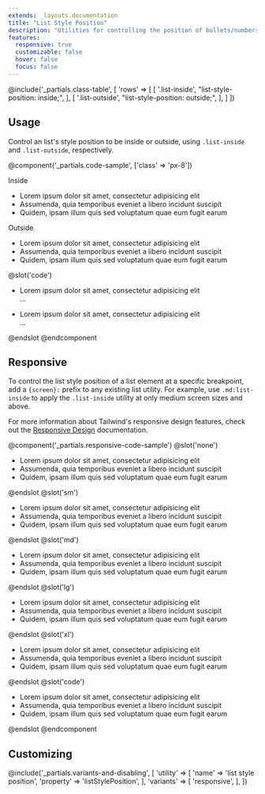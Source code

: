 ```yaml
---
extends: _layouts.documentation
title: "List Style Position"
description: "Utilities for controlling the position of bullets/numbers in lists."
features:
  responsive: true
  customizable: false
  hover: false
  focus: false
---
```


@include('_partials.class-table', [
  'rows' => [
    [
      '.list-inside',
      "list-style-position: inside;",
    ],
    [
      '.list-outside',
      "list-style-position: outside;",
    ],
  ]
])

## Usage

Control an list's style position to be inside or outside, using `.list-inside` and `.list-outside`, respectively.

@component('_partials.code-sample', ['class' => 'px-8'])
<div class="mb-6">
  <p class="text-sm text-gray-600">Inside</p>
  <ul class="list-disc list-inside bg-gray-200 text-gray-800 py-2">
    <li>Lorem ipsum dolor sit amet, consectetur adipisicing elit</li>
    <li>Assumenda, quia temporibus eveniet a libero incidunt suscipit</li>
    <li>Quidem, ipsam illum quis sed voluptatum quae eum fugit earum</li>
  </ul>
</p>
</div>
<div class="mb-6">
  <p class="text-sm text-gray-600">Outside</p>
  <ul class="list-disc list-outside bg-gray-200 text-gray-800 py-2">
    <li>Lorem ipsum dolor sit amet, consectetur adipisicing elit</li>
    <li>Assumenda, quia temporibus eveniet a libero incidunt suscipit</li>
    <li>Quidem, ipsam illum quis sed voluptatum quae eum fugit earum</li>
  </ul>
</div>
@slot('code')
<ul class="list-inside bg-gray-200 ...">
  <li>Lorem ipsum dolor sit amet, consectetur adipisicing elit</li>
  ...
</ul>

<ul class="list-outside bg-gray-200 ...">
  <li>Lorem ipsum dolor sit amet, consectetur adipisicing elit</li>
  ...
</ul>
@endslot
@endcomponent

## Responsive

To control the list style position of a list element at a specific breakpoint, add a `{screen}:` prefix to any existing list utility. For example, use `.md:list-inside` to apply the `.list-inside` utility at only medium screen sizes and above.

For more information about Tailwind's responsive design features, check out the [Responsive Design](/docs/responsive-design) documentation.

@component('_partials.responsive-code-sample')
@slot('none')
<ul class="list-disc list-inside">
  <li>Lorem ipsum dolor sit amet, consectetur adipisicing elit</li>
  <li>Assumenda, quia temporibus eveniet a libero incidunt suscipit</li>
  <li>Quidem, ipsam illum quis sed voluptatum quae eum fugit earum</li>
</ul>
@endslot
@slot('sm')
<ul class="list-disc list-outside">
  <li>Lorem ipsum dolor sit amet, consectetur adipisicing elit</li>
  <li>Assumenda, quia temporibus eveniet a libero incidunt suscipit</li>
  <li>Quidem, ipsam illum quis sed voluptatum quae eum fugit earum</li>
</ul>
@endslot
@slot('md')
<ul class="list-disc list-inside">
  <li>Lorem ipsum dolor sit amet, consectetur adipisicing elit</li>
  <li>Assumenda, quia temporibus eveniet a libero incidunt suscipit</li>
  <li>Quidem, ipsam illum quis sed voluptatum quae eum fugit earum</li>
</ul>
@endslot
@slot('lg')
<ul class="list-disc list-outside">
  <li>Lorem ipsum dolor sit amet, consectetur adipisicing elit</li>
  <li>Assumenda, quia temporibus eveniet a libero incidunt suscipit</li>
  <li>Quidem, ipsam illum quis sed voluptatum quae eum fugit earum</li>
</ul>
@endslot
@slot('xl')
<ul class="list-disc list-inside">
  <li>Lorem ipsum dolor sit amet, consectetur adipisicing elit</li>
  <li>Assumenda, quia temporibus eveniet a libero incidunt suscipit</li>
  <li>Quidem, ipsam illum quis sed voluptatum quae eum fugit earum</li>
</ul>
@endslot
@slot('code')
<ul class="none:list-inside sm:list-outside md:list-inside lg:list-outside xl:list-inside">
  <li>Lorem ipsum dolor sit amet, consectetur adipisicing elit</li>
  <li>Assumenda, quia temporibus eveniet a libero incidunt suscipit</li>
  <li>Quidem, ipsam illum quis sed voluptatum quae eum fugit earum</li>
</ul>
@endslot
@endcomponent

## Customizing

@include('_partials.variants-and-disabling', [
    'utility' => [
        'name' => 'list style position',
        'property' => 'listStylePosition',
    ],
    'variants' => [
        'responsive',
    ],
])
